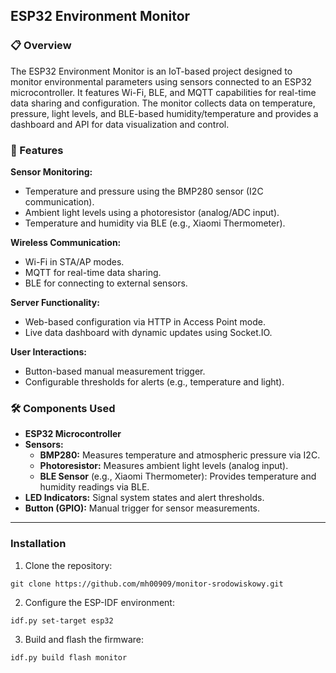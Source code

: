 ## ESP32 Environment Monitor
 
### 📋 Overview
The ESP32 Environment Monitor is an IoT-based project designed to monitor environmental parameters using sensors connected to an ESP32 microcontroller. It features Wi-Fi, BLE, and MQTT capabilities for real-time data sharing and configuration. The monitor collects data on temperature, pressure, light levels, and BLE-based humidity/temperature and provides a dashboard and API for data visualization and control.

### 🎯 Features
**Sensor Monitoring:**

- Temperature and pressure using the BMP280 sensor (I2C communication).
- Ambient light levels using a photoresistor (analog/ADC input).
- Temperature and humidity via BLE (e.g., Xiaomi Thermometer).

**Wireless Communication:**

- Wi-Fi in STA/AP modes.
- MQTT for real-time data sharing.
- BLE for connecting to external sensors.

**Server Functionality:**

- Web-based configuration via HTTP in Access Point mode.
- Live data dashboard with dynamic updates using Socket.IO.

**User Interactions:**

- Button-based manual measurement trigger.
- Configurable thresholds for alerts (e.g., temperature and light).

### 🛠️ Components Used

- **ESP32 Microcontroller**
- **Sensors:**
    - **BMP280:** Measures temperature and atmospheric pressure via I2C.
    - **Photoresistor:** Measures ambient light levels (analog input).
    - **BLE Sensor** (e.g., Xiaomi Thermometer): Provides temperature and humidity readings via BLE.
- **LED Indicators:** Signal system states and alert thresholds.
- **Button (GPIO):** Manual trigger for sensor measurements.


---

### Installation
1. Clone the repository:
```
git clone https://github.com/mh00909/monitor-srodowiskowy.git
```
2. Configure the ESP-IDF environment:
```
idf.py set-target esp32
```
3. Build and flash the firmware:
```
idf.py build flash monitor
```